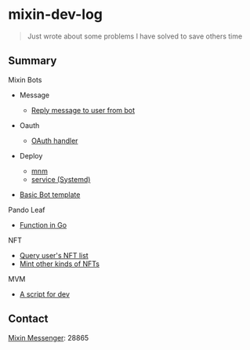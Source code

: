 
# mixin-dev-log
> Just wrote about some problems I have solved to save others time

## Summary

Mixin Bots

- Message
  - [Reply message to user from bot](MixinBot/message/CustomerService.md)
- Oauth
  - [OAuth handler](MixinBot/oauth/auth.go)
- Deploy
  - [mnm](MixinBot/deploy/mnm.md)
  - [service (Systemd)](MixinBot/deploy/service.md)

- [Basic Bot template](MixinBot/basicBotTemplate.md)

Pando Leaf
- [Function in Go](PandoLeaf/calcRatio.go)

NFT
- [Query user's NFT list](NFT/Query-user-NFT-using-Mixin-API.md)
- [Mint other kinds of NFTs](NFT/how-to-mint-other-kind-of-NFTs.md)

MVM

- [A script for dev](MVM/mvm.py)

## Contact

[Mixin Messenger](https://mixin.one/mm): 28865
